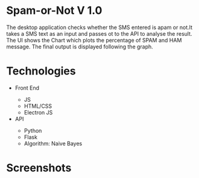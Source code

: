 # Spam-or-Not V 1.0
The desktop application checks whether the SMS entered is apam or not.It takes a SMS text as an input and passes ot to the API to analyse the result. The UI shows the Chart which plots the percentage of SPAM and HAM message. The final output is displayed 
following the graph.

<h1> Technologies </h1>
<ul>
  <li> Front End</li>
     <ul>
       <li> JS</li>
       <li> HTML/CSS</li>
       <li> Electron JS </li>
     </ul>
  <li> API </li>
    <ul>
      <li> Python</li>
      <li> Flask </li>
      <li> Algorithm: Naive Bayes</li>
    </ul>
</ul>

<h1> Screenshots</h1>
